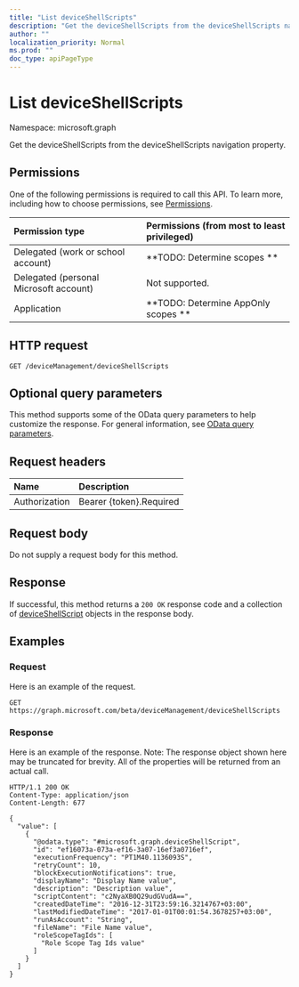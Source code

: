 ```yaml
---
title: "List deviceShellScripts"
description: "Get the deviceShellScripts from the deviceShellScripts navigation property."
author: ""
localization_priority: Normal
ms.prod: ""
doc_type: apiPageType
---
```


# List deviceShellScripts

Namespace: microsoft.graph

Get the deviceShellScripts from the deviceShellScripts navigation property.

## Permissions
One of the following permissions is required to call this API. To learn more, including how to choose permissions, see [Permissions](/concepts/permissions-reference.md).

|Permission type|Permissions (from most to least privileged)|
|:---|:---|
|Delegated (work or school account)|**TODO: Determine scopes **|
|Delegated (personal Microsoft account)|Not supported.|
|Application|**TODO: Determine AppOnly scopes **|

## HTTP request
<!-- {
  "blockType": "ignored"
}
-->
``` http
GET /deviceManagement/deviceShellScripts
```

## Optional query parameters
This method supports some of the OData query parameters to help customize the response. For general information, see [OData query parameters](/graph/query-parameters).

## Request headers
|Name|Description|
|:---|:---|
|Authorization|Bearer {token}.Required|

## Request body
Do not supply a request body for this method.

## Response
If successful, this method returns a `200 OK` response code and a collection of [deviceShellScript](../resources/deviceshellscript.md) objects in the response body.

## Examples

### Request
Here is an example of the request.
<!-- {
  "blockType": "request",
  "name": "get_deviceshellscript"
}
-->
``` http
GET https://graph.microsoft.com/beta/deviceManagement/deviceShellScripts
```

### Response
Here is an example of the response. Note: The response object shown here may be truncated for brevity. All of the properties will be returned from an actual call.
<!-- {
  "blockType": "response",
  "truncated": true,
  "@odata.type": "collection(microsoft.graph.deviceshellscript)"
}
-->
``` http
HTTP/1.1 200 OK
Content-Type: application/json
Content-Length: 677

{
  "value": [
    {
      "@odata.type": "#microsoft.graph.deviceShellScript",
      "id": "ef16073a-073a-ef16-3a07-16ef3a0716ef",
      "executionFrequency": "PT1M40.1136093S",
      "retryCount": 10,
      "blockExecutionNotifications": true,
      "displayName": "Display Name value",
      "description": "Description value",
      "scriptContent": "c2NyaXB0Q29udGVudA==",
      "createdDateTime": "2016-12-31T23:59:16.3214767+03:00",
      "lastModifiedDateTime": "2017-01-01T00:01:54.3678257+03:00",
      "runAsAccount": "String",
      "fileName": "File Name value",
      "roleScopeTagIds": [
        "Role Scope Tag Ids value"
      ]
    }
  ]
}
```

